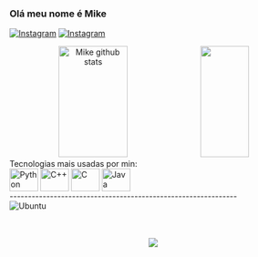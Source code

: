 ### Olá meu nome é Mike

[![Instagram](https://img.shields.io/badge/Instagram-E4405F?style=for-the-badge&logo=instagram&logoColor=white)](https://www.instagram.com/_a_noob_in_the_world_/)
[![Instagram](https://img.shields.io/badge/LinkedIn-0077B5?style=for-the-badge&logo=linkedin&logoColor=white)](https://www.linkedin.com/in/mikeolisilva/)

<div align="center">  
  <img width="49%" height="195px" src="https://github-readme-stats.vercel.app/api?username=MikeSilv4&show_icons=true&count_private=true&hide_border=true&title_color=ff91a4&icon_color=ff91a4&text_color=c9d1d9&bg_color=0d1117" alt="Mike github stats" /> 
  <img width="41%" height="195px" src="https://github-readme-stats.vercel.app/api/top-langs/?username=MikeSilv4&layout=compact&hide_border=true&title_color=ff91a4&text_color=ff91a4&bg_color=0d1117" />
</div>
Tecnologias mais usadas por min:

<div style="display: inline_block"></>
    <img align="center" alt="Python"  height=40 width=50 src="https://cdn.jsdelivr.net/gh/devicons/devicon/icons/python/python-original.svg"/>
    <img align="center" alt="C++"  height=40 width=50 src="https://cdn.jsdelivr.net/gh/devicons/devicon/icons/cplusplus/cplusplus-original.svg"/>
    <img align="center" alt="C"  height=40 width=50 src="https://cdn.jsdelivr.net/gh/devicons/devicon/icons/c/c-original.svg"/>
    <img align="center" alt="Java"  height=40 width=50 src="https://cdn.jsdelivr.net/gh/devicons/devicon/icons/java/java-original.svg"/>
    <br>
</div>
--------------------------------------------------------------
<div>
    <img align="center" alt="Ubuntu" src="https://img.shields.io/badge/Ubuntu-E95420?style=for-the-badge&logo=ubuntu&logoColor=white"/>
    <br>
    <br>
    <br>
</div>


<p align="center"> <img align="center" src="https://profile-counter.glitch.me/MikeSilv4/count.svg" /></p>
